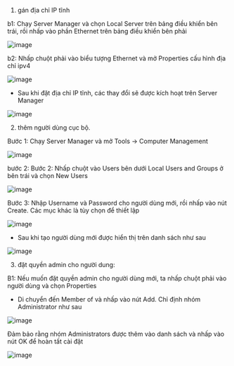 1. gán địa chỉ IP tĩnh

b1: Chạy Server Manager và chọn Local Server trên bảng điều khiển bên trái, rồi nhấp vào phần Ethernet trên bảng điều khiển bên phải

![image](https://user-images.githubusercontent.com/95491130/181421527-5dd0d348-0d4e-419c-bdb1-5abea9d9a262.png)

b2: Nhấp chuột phải vào biểu tượng Ethernet và mở Properties cấu hình địa chỉ ipv4

![image](https://user-images.githubusercontent.com/95491130/181421967-8b8c4094-cc3e-42e8-9973-0b9f58b77571.png)

- Sau khi đặt địa chỉ IP tĩnh, các thay đổi sẽ được kích hoạt trên Server Manager

![image](https://user-images.githubusercontent.com/95491130/181422370-7101d549-2cde-440d-9012-3499fa8f1cd4.png)

2. thêm người dùng cục bộ.

Bước 1: Chạy Server Manager và mở Tools -> Computer Management

![image](https://user-images.githubusercontent.com/95491130/181422546-45a959f1-8fdf-472e-ade0-1f3fafa85edf.png)

bước 2: Bước 2: Nhấp chuột vào Users bên dưới Local Users and Groups ở bên trái và chọn New Users

![image](https://user-images.githubusercontent.com/95491130/181422742-8068a08c-2bbb-4b6b-9ba6-36f3f147615b.png)

Bước 3: Nhập Username và Password cho người dùng mới, rồi nhấp vào nút Create. Các mục khác là tùy chọn để thiết lập

![image](https://user-images.githubusercontent.com/95491130/181422955-fbf33d38-3c44-46d5-81d2-8d61c8176c49.png)

- Sau khi tạo người dùng mới được hiển thị trên danh sách như sau

![image](https://user-images.githubusercontent.com/95491130/181423035-0de51b2d-7f40-4854-bde9-b1c51d0377aa.png)

3. đặt quyền admin cho người dung:

B1: Nếu muốn đặt quyền admin cho người dùng mới, ta nhấp chuột phải vào người dùng và chọn Properties

- Di chuyển đến Member of và nhấp vào nút Add. Chỉ định nhóm Administrator như sau

![image](https://user-images.githubusercontent.com/95491130/181423585-9cd784eb-e137-4992-bcdd-fb4f41b410e6.png)

Đảm bảo rằng nhóm Administrators được thêm vào danh sách và nhấp vào nút OK để hoàn tất cài đặt

![image](https://user-images.githubusercontent.com/95491130/181423659-65b55731-d738-4c22-9b5c-53d8fe75e005.png)



